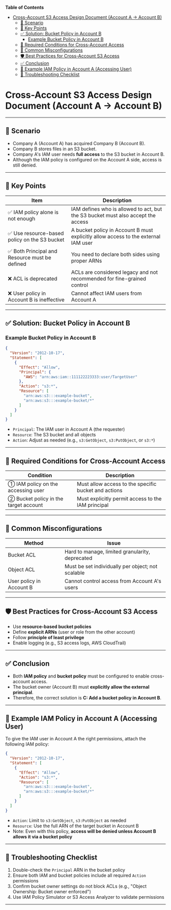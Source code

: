 <!-- START doctoc generated TOC please keep comment here to allow auto update -->
<!-- DON'T EDIT THIS SECTION, INSTEAD RE-RUN doctoc TO UPDATE -->
**Table of Contents**

- [Cross-Account S3 Access Design Document (Account A → Account B)](#cross-account-s3-access-design-document-account-a-%E2%86%92-account-b)
  - [📘 Scenario](#-scenario)
  - [🧠 Key Points](#-key-points)
  - [✅ Solution: Bucket Policy in Account B](#-solution-bucket-policy-in-account-b)
    - [Example Bucket Policy in Account B](#example-bucket-policy-in-account-b)
  - [📘 Required Conditions for Cross-Account Access](#-required-conditions-for-cross-account-access)
  - [🚫 Common Misconfigurations](#-common-misconfigurations)
  - [🛡️ Best Practices for Cross-Account S3 Access](#-best-practices-for-cross-account-s3-access)
  - [✅ Conclusion](#-conclusion)
  - [🧾 Example IAM Policy in Account A (Accessing User)](#-example-iam-policy-in-account-a-accessing-user)
  - [📝 Troubleshooting Checklist](#-troubleshooting-checklist)

<!-- END doctoc generated TOC please keep comment here to allow auto update -->


#  Cross-Account S3 Access Design Document (Account A → Account B)

---

## 📘 Scenario

- Company A (Account A) has acquired Company B (Account B).
- Company B stores files in an S3 bucket.
- Company A's IAM user needs **full access** to the S3 bucket in Account B.
- Although the IAM policy is configured on the Account A side, access is still denied.

---

## 🧠 Key Points

| Item | Description |
|------|-------------|
| ✅ IAM policy alone is not enough | IAM defines who is allowed to act, but the S3 bucket must also accept the access |
| ✅ Use resource-based policy on the S3 bucket | A bucket policy in Account B must explicitly allow access to the external IAM user |
| ✅ Both Principal and Resource must be defined | You need to declare both sides using proper ARNs |
| ❌ ACL is deprecated | ACLs are considered legacy and not recommended for fine-grained control |
| ❌ User policy in Account B is ineffective | Cannot affect IAM users from Account A |

---

## ✅ Solution: Bucket Policy in Account B

### Example Bucket Policy in Account B

```json
{
  "Version": "2012-10-17",
  "Statement": [
    {
      "Effect": "Allow",
      "Principal": {
        "AWS": "arn:aws:iam::111122223333:user/TargetUser"
      },
      "Action": "s3:*",
      "Resource": [
        "arn:aws:s3:::example-bucket",
        "arn:aws:s3:::example-bucket/*"
      ]
    }
  ]
}
```

- `Principal`: The IAM user in Account A (the requester)
- `Resource`: The S3 bucket and all objects
- `Action`: Adjust as needed (e.g., `s3:GetObject`, `s3:PutObject`, or `s3:*`)

---

## 📘 Required Conditions for Cross-Account Access

| Condition | Description |
|-----------|-------------|
| ① IAM policy on the accessing user | Must allow access to the specific bucket and actions |
| ② Bucket policy in the target account | Must explicitly permit access to the IAM principal |

---

## 🚫 Common Misconfigurations

| Method | Issue |
|--------|-------|
| Bucket ACL | Hard to manage, limited granularity, deprecated |
| Object ACL | Must be set individually per object; not scalable |
| User policy in Account B | Cannot control access from Account A's users |

---

## 🛡️ Best Practices for Cross-Account S3 Access

- Use **resource-based bucket policies**
- Define **explicit ARNs** (user or role from the other account)
- Follow **principle of least privilege**
- Enable logging (e.g., S3 access logs, AWS CloudTrail)

---

## ✅ Conclusion

- Both **IAM policy** and **bucket policy** must be configured to enable cross-account access.
- The bucket owner (Account B) must **explicitly allow the external principal**.
- Therefore, the correct solution is **C: Add a bucket policy in Account B**.

---

## 🧾 Example IAM Policy in Account A (Accessing User)

To give the IAM user in Account A the right permissions, attach the following IAM policy:

```json
{
  "Version": "2012-10-17",
  "Statement": [
    {
      "Effect": "Allow",
      "Action": "s3:*",
      "Resource": [
        "arn:aws:s3:::example-bucket",
        "arn:aws:s3:::example-bucket/*"
      ]
    }
  ]
}
```

- `Action`: Limit to `s3:GetObject`, `s3:PutObject` as needed
- `Resource`: Use the full ARN of the target bucket in Account B
- Note: Even with this policy, **access will be denied unless Account B allows it via a bucket policy**

---

## 📝 Troubleshooting Checklist

1. Double-check the `Principal` ARN in the bucket policy
2. Ensure both IAM and bucket policies include all required `Action` permissions
3. Confirm bucket owner settings do not block ACLs (e.g., "Object Ownership: Bucket owner enforced")
4. Use IAM Policy Simulator or S3 Access Analyzer to validate permissions

---
